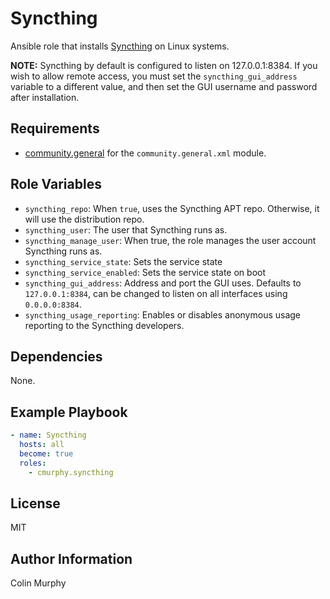 # Syncthing

Ansible role that installs [Syncthing](https://syncthing.net) on Linux systems.

**NOTE:** Syncthing by default is configured to listen on 127.0.0.1:8384. If you wish to allow remote access, you must set the `syncthing_gui_address` variable to a different value, and then set the GUI username and password after installation.

## Requirements

* [community.general](https://docs.ansible.com/ansible/latest/collections/community/general/index.html) for the `community.general.xml` module.

## Role Variables

* `syncthing_repo`: When `true`, uses the Syncthing APT repo. Otherwise, it will use the distribution repo.
* `syncthing_user`: The user that Syncthing runs as.
* `syncthing_manage_user`: When true, the role manages the user account Syncthing runs as.
* `syncthing_service_state`: Sets the service state
* `syncthing_service_enabled`: Sets the service state on boot
* `syncthing_gui_address`: Address and port the GUI uses. Defaults to `127.0.0.1:8384`, can be changed to listen on all interfaces using `0.0.0.0:8384`.
* `syncthing_usage_reporting`: Enables or disables anonymous usage reporting to the Syncthing developers.

## Dependencies

None.

## Example Playbook

```yaml
- name: Syncthing
  hosts: all
  become: true
  roles:
    - cmurphy.syncthing
```

## License

MIT

## Author Information

Colin Murphy
